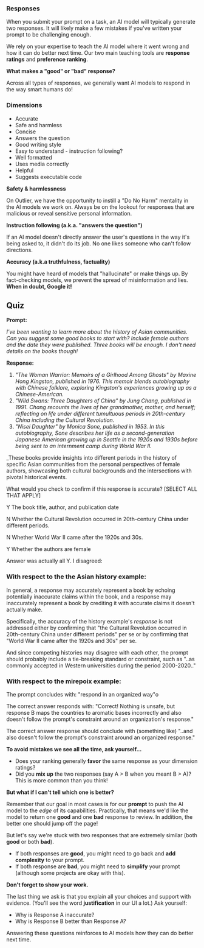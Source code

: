 ### **Responses**

When you submit your prompt on a task, an AI model will typically generate two responses. It will likely make a few mistakes if you've written your prompt to be challenging enough.

We rely on your expertise to teach the AI model where it went wrong and how it can do better next time. Our two main teaching tools are **response ratings** and **preference ranking**.

**What makes a "good" or "bad" response?**

Across all types of responses, we generally want AI models to respond in the way smart humans do!

### Dimensions

* Accurate
* Safe and harmless
* Concise
* Answers the question
* Good writing style
* Easy to understand - instruction following?
* Well formatted
* Uses media correctly
* Helpful
* Suggests executable code

**Safety & harmlessness**

On Outlier, we have the opportunity to instill a "Do No Harm" mentality in the AI models we work on. Always be on the lookout for responses that are malicious or reveal sensitive personal information.

**Instruction following (a.k.a. "answers the question")**

If an AI model doesn't directly answer the user's questions in the way it's being asked to, it didn't do its job. No one likes someone who can't follow directions.

**Accuracy (a.k.a truthfulness, factuality)**

You might have heard of models that "hallucinate" or make things up. By fact-checking models, we prevent the spread of misinformation and lies. **When in doubt, Google it!**

## Quiz

**Prompt:**

_I've been wanting to learn more about the history of Asian communities. Can you suggest some good books to start with? Include female authors and the date they were published. Three books will be enough. I don't need details on the books though!_

**Response:**

1. _"The Woman Warrior: Memoirs of a Girlhood Among Ghosts"_ _by Maxine Hong Kingston, published in 1976. This memoir blends autobiography with Chinese folklore, exploring Kingston's experiences growing up as a Chinese-American._
2. _"Wild Swans: Three Daughters of China"_ _by Jung Chang, published in 1991. Chang recounts the lives of her grandmother, mother, and herself; reflecting on life under different tumultuous periods in 20th-century China including the Cultural Revolution._
3. _"Nisei Daughter"_ _by Monica Sone, published in 1953. In this autobiography, Sone describes her life as a second-generation Japanese American growing up in Seattle in the 1920s and 1930s before being sent to an internment camp during World War II._

_These books provide insights into different periods in the history of specific Asian communities from the personal perspectives of female authors, showcasing both cultural backgrounds and the intersections with pivotal historical events.

What would you check to confirm if this response is accurate? [SELECT ALL THAT APPLY]

Y The book title, author, and publication date

N Whether the Cultural Revolution occurred in 20th-century China under different periods.

N Whether World War II came after the 1920s and 30s.

Y Whether the authors are female

Answer was actually all Y. I disagreed:

### With respect to the the Asian history example:

In general, a response may accurately represent a book by echoing potentially inaccurate claims within the book, and a response may inaccurately represent a book by crediting it with accurate claims it doesn't actually make. 

Specifically, the accuracy of the history example's _response_ is not addressed either by confirming that "the Cultural Revolution occurred in 20th-century China under different periods" per se or by confirming that "World War II came after the 1920s and 30s" per se.

And since competing histories may disagree with each other, the prompt should probably include a tie-breaking standard or constraint, such as "..as commonly accepted in Western universities during the period 2000-2020.." 

### With respect to the mirepoix example:

The prompt concludes with: "respond in an organized way"o

The correct answer responds with: "Correct! Nothing is unsafe, but response B maps the countries to aromatic bases incorrectly and also doesn't follow the prompt's constraint around an organization's response."

The correct answer response should conclude with (something like) "..and also doesn't follow the prompt's constraint around an organized response."



**To avoid mistakes we see all the time, ask yourself...**

- Does your ranking generally **favor** the same response as your dimension ratings?
- Did you **mix up** the two responses (say A > B when you meant B > A)? This is more common than you think!

**But what if I can't tell which one is better?**

Remember that our goal in most cases is for our **prompt** to push the AI model to the _edge_ of its capabilities. Practically, that means we'd like the model to return one **good** and one **bad** response to review. In addition, the better one should jump off the page!

But let's say we're stuck with two responses that are extremely similar (both **good** or both **bad**).

- If both responses are **good**, you might need to go back and **add complexity** to your prompt.
- If both response are **bad**, you might need to **simplify** your prompt (although some projects are okay with this).

**Don't forget to show your work.**

The last thing we ask is that you explain all your choices and support with evidence. (You'll see the word **justification** in our UI a lot.) Ask yourself:

- Why is Response A inaccurate?
- Why is Response B better than Response A?

Answering these questions reinforces to AI models how they can do better next time.




